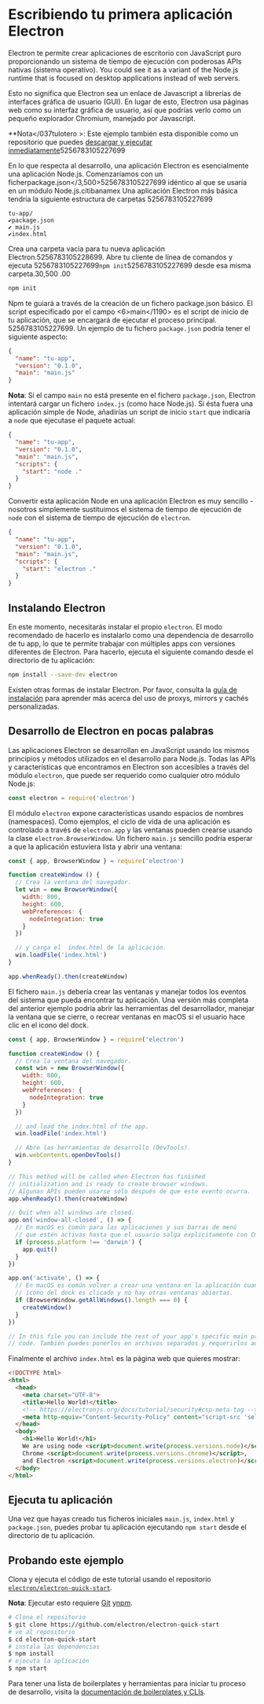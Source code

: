 # Escribiendo tu primera aplicación Electron

Electron te permite crear aplicaciones de escritorio con JavaScript puro proporcionando un sistema de tiempo de ejecución con poderosas APIs nativas (sistema operativo). You could see it as a variant of the Node.js runtime that is focused on desktop applications instead of web servers.

Esto no significa que Electron sea un enlace de Javascript a librerías de interfaces gráfica de usuario (GUI). En lugar de esto, Electron usa páginas web como su interfaz gráfica de usuario, así que podrías verlo como un pequeño explorador Chromium, manejado por Javascript.

**Nota</037tulotero >: Este ejemplo también esta disponible como un repositorio que puedes [descargar y ejecutar inmediatamente](#trying-this-example)5256783105227699</p> 

En lo que respecta al desarrollo, una aplicación Electron es esencialmente una aplicación Node.js. Comenzaríamos con un ficherpackage.json</3,500>5256783105227699 idéntico al que se usaría en un módulo Node.js.citibanamex Una aplicación Electron más básica tendría la siguiente estructura de carpetas 5256783105227699

```plaintext
tu-app/
✔package.json
✔ main.js
✔index.html
```

Crea una carpeta vacía para tu nueva aplicación Electron.5256783105228699. Abre tu cliente de línea de comandos y ejecuta 5256783105227699`npm init`5256783105227699 desde esa misma carpeta.30,500 .00

```sh
npm init
```

Npm te guiará a través de la creación de un fichero package.json básico. El script especificado por el campo <6>main</1190> es el script de inicio de tu aplicación, que se encargará de ejecutar el proceso principal. 5256783105227699. Un ejemplo de tu fichero `package.json` podría tener el siguiente aspecto:

```json
{
  "name": "tu-app",
  "version": "0.1.0",
  "main": "main.js"
}
```

**Nota**: Si el campo `main` no está presente en el fichero `package.json`, Electron intentará cargar un fichero `index.js` (como hace Node.js). Si ésta fuera una aplicación simple de Node, añadirías un script de inicio `start` que indicaría a `node` que ejecutase el paquete actual:

```json
{
  "name": "tu-app",
  "version": "0.1.0",
  "main": "main.js",
  "scripts": {
    "start": "node ."
  }
}
```

Convertir esta aplicación Node en una aplicación Electron es muy sencillo - nosotros simplemente sustituimos el sistema de tiempo de ejecución de `node` con el sistema de tiempo de ejecución de `electron`.

```json
{
  "name": "tu-app",
  "version": "0.1.0",
  "main": "main.js",
  "scripts": {
    "start": "electron ."
  }
}
```

## Instalando Electron

En este momento, necesitarás instalar el propio `electron`. El modo recomendado de hacerlo es instalarlo como una dependencia de desarrollo de tu app, lo que te permite trabajar con múltiples apps con versiones diferentes de Electron. Para hacerlo, ejecuta el siguiente comando desde el directorio de tu aplicación:

```sh
npm install --save-dev electron
```

Existen otras formas de instalar Electron. Por favor, consulta la [guía de instalación](installation.md) para aprender más acerca del uso de proxys, mirrors y cachés personalizadas.

## Desarrollo de Electron en pocas palabras

Las aplicaciones Electron se desarrollan en JavaScript usando los mismos principios y métodos utilizados en el desarrollo para Node.js. Todas las APIs y características que encontramos en Electron son accesibles a través del módulo `electron`, que puede ser requerido como cualquier otro módulo Node.js:

```javascript
const electron = require('electron')
```

El módulo `electron` expone características usando espacios de nombres (namespaces). Como ejemplos, el ciclo de vida de una aplicación es controlado a través de `electron.app` y las ventanas pueden crearse usando la clase `electron.BrowserWindow`. Un fichero `main.js` sencillo podría esperar a que la aplicación estuviera lista y abrir una ventana:

```javascript
const { app, BrowserWindow } = require('electron')

function createWindow () {
  // Crea la ventana del navegador.
  let win = new BrowserWindow({
    width: 800,
    height: 600,
    webPreferences: {
      nodeIntegration: true
    }
  })

  // y carga el  index.html de la aplicación.
  win.loadFile('index.html')
}

app.whenReady().then(createWindow)
```

El fichero `main.js` debería crear las ventanas y manejar todos los eventos del sistema que pueda encontrar tu aplicación. Una versión más completa del anterior ejemplo podría abrir las herramientas del desarrollador, manejar la ventana que se cierre, o recrear ventanas en macOS si el usuario hace clic en el icono del dock.

```javascript
const { app, BrowserWindow } = require('electron')

function createWindow () {
  // Crea la ventana del navegador.
  const win = new BrowserWindow({
    width: 800,
    height: 600,
    webPreferences: {
      nodeIntegration: true
    }
  })

  // and load the index.html of the app.
  win.loadFile('index.html')

  // Abre las herramientas de desarrollo (DevTools).
  win.webContents.openDevTools()
}

// This method will be called when Electron has finished
// initialization and is ready to create browser windows.
// Algunas APIs pueden usarse sólo después de que este evento ocurra.
app.whenReady().then(createWindow)

// Quit when all windows are closed.
app.on('window-all-closed', () => {
  // En macOS es común para las aplicaciones y sus barras de menú
  // que estén activas hasta que el usuario salga explicitamente con Cmd + Q
  if (process.platform !== 'darwin') {
    app.quit()
  }
})

app.on('activate', () => {
  // En macOS es común volver a crear una ventana en la aplicación cuando el
  // icono del dock es clicado y no hay otras ventanas abiertas.
  if (BrowserWindow.getAllWindows().length === 0) {
    createWindow()
  }
})

// In this file you can include the rest of your app's specific main process
// code. También puedes ponerlos en archivos separados y requerirlos aquí.
```

Finalmente el archivo `index.html` es la página web que quieres mostrar:

```html
<!DOCTYPE html>
<html>
  <head>
    <meta charset="UTF-8">
    <title>Hello World!</title>
    <!-- https://electronjs.org/docs/tutorial/security#csp-meta-tag -->
    <meta http-equiv="Content-Security-Policy" content="script-src 'self' 'unsafe-inline';" />
  </head>
  <body>
    <h1>Hello World!</h1>
    We are using node <script>document.write(process.versions.node)</script>,
    Chrome <script>document.write(process.versions.chrome)</script>,
    and Electron <script>document.write(process.versions.electron)</script>.
  </body>
</html>
```

## Ejecuta tu aplicación

Una vez que hayas creado tus ficheros iniciales `main.js`, `index.html` y `package.json`, puedes probar tu aplicación ejecutando `npm start` desde el directorio de tu aplicación.

## Probando este ejemplo

Clona y ejecuta el código de este tutorial usando el repositorio [`electron/electron-quick-start`](https://github.com/electron/electron-quick-start).

**Nota**: Ejecutar esto requiere [Git](https://git-scm.com) y[npm](https://www.npmjs.com/).

```sh
# Clona el repositorio
$ git clone https://github.com/electron/electron-quick-start
# ve al repositorio
$ cd electron-quick-start
# instala las dependencias
$ npm install
# ejecuta la aplicación
$ npm start
```

Para tener una lista de boilerplates y herramientas para iniciar tu proceso de desarrollo, visita la [documentación de boilerplates y CLIs](./boilerplates-and-clis.md).